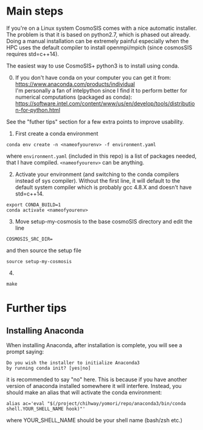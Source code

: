 Main steps
============================

If you're on a Linux system CosmoSIS comes with a nice automatic installer.
The problem is that it is based on python2.7, which is phased out already.
Doing a manual installation can be extremely painful especially when the HPC uses the default compiler to install openmpi/mpich (since cosmosSIS requires std=c++14).

The easiest way to use CosmoSIS+ python3 is to install using conda.<BR>

0. If you don't have conda on your computer you can get it from: <BR>
https://www.anaconda.com/products/individual <BR>
I'm personally a fan of intelpython since I find it to perform better for numerical computations (packaged as conda): <BR>  https://software.intel.com/content/www/us/en/develop/tools/distribution-for-python.html <BR>
  
See the "futher tips" section for a few extra points to improve usability.
  
1. First create a conda environment <BR>
```
conda env create -n <nameofyourenv> -f environment.yaml
```
where ```environment.yaml``` (included in this repo) is a list of packages needed, that I have compiled. ```<nameofyourenv>``` can be anything.
  
2. Activate your environment (and switching to the conda compilers instead of sys compiler). Without the first line, it will default to the default system compiler which is probably gcc 4.8.X and doesn't have std=c++14. 

```
export CONDA_BUILD=1
conda activate <nameofyourenv>
```

3. Move setup-my-cosmosis to the base cosmoSIS directory and edit the line
```
COSMOSIS_SRC_DIR=
```
and then source the setup file
```
source setup-my-cosmosis
```

4. 
```
make
```

  

Further tips
========================

Installing Anaconda
-----------------------
  
When installing Anaconda, after installation is complete, you will see a prompt saying:
```
Do you wish the installer to initialize Anaconda3
by running conda init? [yes|no]
```
it is recommended to say "no" here. This is because if you have another version of anaconda installed somewhere it will interfere.
Instead, you should make an alias that will activate the conda environment:
 
 ```
 alias ac='eval "$(/project/chihway/yomori/repo/anaconda3/bin/conda shell.YOUR_SHELL_NAME hook)"' 
 ```
  
 where YOUR_SHELL_NAME should be your shell name (bash/zsh etc.)

